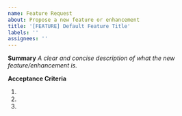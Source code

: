 ```yaml
---
name: Feature Request
about: Propose a new feature or enhancement
title: '[FEATURE] Default Feature Title'
labels: ''
assignees: ''
---
```


**Summary**
_A clear and concise description of what the new feature/enhancement is._

**Acceptance Criteria**

1.
2.
3.
